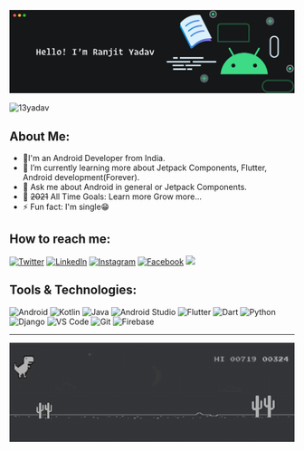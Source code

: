 ![image](covers/git_intro.png)

<p align="left">  <img  src="https://komarev.com/ghpvc/?username=13yadav&label=Views&color=blue&style=plastic"  alt="13yadav" />  </p>

## About Me:
- 🔭I'm an Android Developer from India.
- 🌱 I’m currently learning more about Jetpack Components, Flutter, Android development(Forever).
- 💬 Ask me about Android in general or Jetpack Components.
- 🥅 ~~2021~~ All Time Goals: Learn more Grow more...
- ⚡ Fun fact: I'm single😁

## How to reach me:
[![Twitter](https://img.shields.io/static/v1?style=for-the-badge&logo=twitter&message=Twitter&label=&color=00acee&labelColor=000000)][twitter]
[![LinkedIn](https://img.shields.io/static/v1?style=for-the-badge&logo=linkedin&message=LinkedIn&label=&color=2867B2&labelColor=000000)][linkedin]
[![Instagram](https://img.shields.io/static/v1?style=for-the-badge&logo=instagram&message=Instagram&label=&color=E1306C&labelColor=000000)][instagram]
[![Facebook](https://img.shields.io/static/v1?style=for-the-badge&logo=facebook&message=Facebook&label=&color=1873EB&labelColor=000000)][facebook]
<a href="mailto:yadavranjit521@gmail.com"><img src="https://img.shields.io/static/v1?style=for-the-badge&logo=gmail&message=Gmail&label=&color=EA4335&labelColor=000000" /></a>


## Tools & Technologies:
![Android](https://img.shields.io/static/v1?style=for-the-badge&logo=android&message=Android&label=&color=00de7a&labelColor=000000)
![Kotlin](https://img.shields.io/static/v1?style=for-the-badge&logo=kotlin&message=Kotlin&label=&color=3F82DB&labelColor=000000)
![Java](https://img.shields.io/static/v1?style=for-the-badge&logo=java&message=Java&label=&color=E51F24&labelColor=000000)
![Android Studio](https://img.shields.io/static/v1?style=for-the-badge&logo=android-studio&message=Android%20Studio&label=&color=00de7a&labelColor=000000)
![Flutter](https://img.shields.io/static/v1?style=for-the-badge&logo=flutter&message=Flutter&label=&color=01579B&labelColor=000000)
![Dart](https://img.shields.io/static/v1?style=for-the-badge&logo=dart&message=Dart&label=&color=2AB5F6&labelColor=000000)
![Python](https://img.shields.io/static/v1?style=for-the-badge&logo=python&message=Python&label=&color=3671A3&labelColor=000000)
![Django](https://img.shields.io/static/v1?style=for-the-badge&logo=django&message=Django&label=&color=092D1F&labelColor=000000)
![VS Code](https://img.shields.io/static/v1?style=for-the-badge&logo=visual-studio-code&message=VS%20Code&label=&color=0081CF&labelColor=000000)
![Git](https://img.shields.io/static/v1?style=for-the-badge&logo=git&message=Git&label=&color=F05032&labelColor=000000)
![Firebase](https://img.shields.io/static/v1?style=for-the-badge&logo=firebase&message=Firebase&label=&color=F7C52B&labelColor=000000)


<hr>

![image](covers/dino_dark.gif)

<!-- Links -->
[twitter]: https://twitter.com/13yadav_
[instagram]: https://instagram.com/13yadav
[linkedin]: https://linkedin.com/in/13yadav
[facebook]: https://facebook.com/13ydv
[github]: https://github.com/13yadav